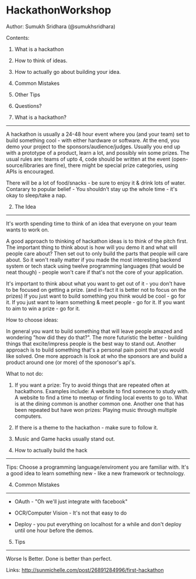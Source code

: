 HackathonWorkshop
=================
Author: Sumukh Sridhara (@sumukhsridhara)

Contents:
1. What is a hackathon 
2. How to think of ideas.
3. How to actually go about building your idea.
4. Common Mistakes
5. Other Tips
6. Questions?


1. What is a hackathon?
-----------------------
A hackathon is usually a 24-48 hour event where you (and your team) set to build something cool - with either hardware or software. At the end, you demo your project to the sponsors/audience/judges. Usually you end up with a prototype of a product, learn a lot, and possibly win some prizes. The usual rules are: teams of upto 4, code should be written at the event (open-source/libraries are fine), there might be special prize categories, using APIs is encouraged.

There will be a lot of food/snacks - be sure to enjoy it & drink lots of water. Contarary to popular belief - You shouldn't stay up the whole time - it's okay to sleep/take a nap. 

2. The Idea
------------------------
It's worth spending time to think of an idea that everyone on your team wants to work on. 

A good approach to thinking of hackathon ideas is to think of the pitch first. The important thing to think about is how will you demo it and what will people care about? Then set out to only build the parts that people will care about. So it won't really matter if you made the most interesting backend system or tech stack using twelve programming languages (that would be neat though) - people won't care if that's not the core of your application. 

It's important to think about what you want to get out of it - you don't have to be focused on getting a prize.  (and in-fact it is better not to focus on the prizes)
If you just want to build something you think would be cool - go for it. If you just want to learn something & meet people - go for it. If you want to aim to win a prize - go for it. 

How to choose ideas:

In general you want to build something that will leave people amazed and wondering "how did they do that?". The more futuristic the better - building things that excite/impress people is the best way to stand out. 
Another approach is to build something that's a personal pain point that you would like solved. 
One more approach is look at who the sponsors are and build a product around one (or more) of the sponosor's api's. 

What to not do: 
 1. If you want a prize: Try to avoid things that are repeated often at hackathons. 
Examples include: A website to find someone to study with. A website to find a time to meetup or finding local events to go to. What is at the dining common is another common one. Another one that has been repeated but have won prizes: Playing music through multiple computers. 

 2. If there is a theme to the hackathon - make sure to follow it.
 3. Music and Game hacks usually stand out.


3. How to actually build the hack
--------------------
Tips: Choose a programming language/enviroment you are familiar with. It's a good idea to learn something new - like a new framework or technology. 


4. Common Mistakes
--------------------
- OAuth - "Oh we'll just integrate with facebook" 

- OCR/Computer Vision - It's not that easy to do

- Deploy - you put everything on localhost for a while and don't deploy until one hour before the demos. 


5. Tips
-------------------
Worse Is Better. Done is better than perfect. 


Links:
http://sunmichelle.com/post/26891284996/first-hackathon
